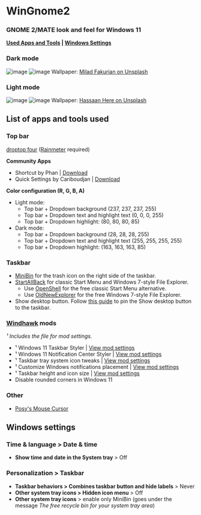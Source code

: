 # WinGnome2
### GNOME 2/MATE look and feel for Windows 11
**[Used Apps and Tools](#list-of-apps-and-tools-used) | [Windows Settings](#windows-settings)**

### Dark mode
![image](https://github.com/user-attachments/assets/602dba0f-dcb2-4d60-89cf-81dc4750120b)
![image](https://github.com/user-attachments/assets/99a486fc-422f-485b-8118-cbe7ecc9406e)
Wallpaper: [Milad Fakurian on Unsplash](https://unsplash.com/photos/a-close-up-of-a-cell-phone-with-a-blurry-background-F0LtAt5JTmE)

### Light mode
![image](https://github.com/user-attachments/assets/d317375f-d1f8-4237-9ad3-4d54ed0a6d7b)
![image](https://github.com/user-attachments/assets/220c3103-ab70-4ec6-8cc9-c90e8b5d4409)
Wallpaper: [Hassaan Here on Unsplash](https://unsplash.com/photos/a-close-up-of-a-red-and-brown-object-Gz_74MbJ4V8)


## List of apps and tools used
### Top bar
[droptop four](https://www.droptopfour.com/) ([Rainmeter](https://www.rainmeter.net/) required)

**Community Apps**
  - Shortcut by Phan | [Download](https://github.com/mbti0n/WinGnome2/raw/refs/heads/main/droptop-four-Community-Apps/Shortcut%20-%20Phan%20(Droptop%20App).rmskin)
  - Quick Settings by Cariboudjan | [Download](https://github.com/mbti0n/WinGnome2/raw/refs/heads/main/droptop-four-Community-Apps/Quick%20Settings%20-%20Cariboudjan%20(Droptop%20App).rmskin)

**Color configuration (R, G, B, A)**
- Light mode:
  - Top bar + Dropdown background (237, 237, 237, 255)
  - Top bar + Dropdown text and highlight text (0, 0, 0, 255)
  - Top bar + Dropdown highlight: (80, 80, 80, 85)
- Dark mode:
  - Top bar + Dropdown background (28, 28, 28, 255)
  - Top bar + Dropdown text and highlight text (255, 255, 255, 255)
  - Top bar + Dropdown highlight: (163, 163, 163, 85)
 ### Taskbar
- [MiniBin](https://www.majorgeeks.com/files/details/minibin.html) for the trash icon on the right side of the taskbar.
- [StartAllBack](https://www.startallback.com/) for classic Start Menu and Windows 7-style File Explorer.
  - Use [OpenShell](https://github.com/Open-Shell/Open-Shell-Menu) for the free classic Start Menu alternative.
  - Use [OldNewExplorer](https://www.majorgeeks.com/files/details/oldnewexplorer.html) for the free Windows 7-style File Explorer.
- Show desktop button. Follow [this guide](https://winaero.com/add-show-desktop-shortcut-to-taskbar-in-windows-11/) to pin the Show desktop button to the taskbar.

### [Windhawk](https://github.com/ramensoftware/windhawk) mods
*¹ Includes the file for mod settings.*
  - ¹ Windows 11 Taskbar Styler | [View mod settings](https://github.com/mbti0n/WinGnome2/raw/refs/heads/main/Windhawk-Mods/win11Taskbar_mod.txt)
  - ¹ Windows 11 Notification Center Styler | [View mod settings](https://github.com/mbti0n/WinGnome2/raw/refs/heads/main/Windhawk-Mods/win11Notification_mod.txt)
  - ¹ Taskbar tray system icon tweaks | [View mod settings](https://github.com/mbti0n/WinGnome2/raw/refs/heads/main/Windhawk-Mods/taskbarTrayIcon_mod.txt)
  - ¹ Customize Windows notifications placement | [View mod settings](https://github.com/mbti0n/WinGnome2/raw/refs/heads/main/Windhawk-Mods/notificationPlacement_mod.txt)
  - ¹ Taskbar height and icon size | [View mod settings](https://github.com/mbti0n/WinGnome2/raw/refs/heads/main/Windhawk-Mods/taskbarHeight-Icon_mod.txt)
  - Disable rounded corners in Windows 11

### Other
- [Posy's Mouse Cursor](https://www.michieldb.nl/other/cursors/)

## Windows settings
### Time & language > Date & time
- **Show time and date in the System tray** > Off

### Personalization > Taskbar
- **Taskbar behaviors > Combines taskbar button and hide labels** > Never
- **Other system tray icons > Hidden icon menu** > Off
- **Other system tray icons** > enable only MiniBin (goes under the message *The free recycle bin for your system tray area*)
